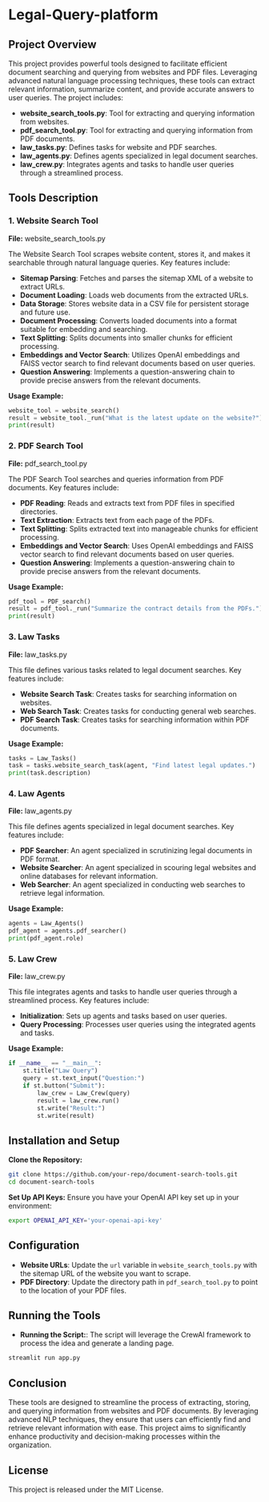 # Legal-Query-platform

## Project Overview

This project provides powerful tools designed to facilitate efficient document searching and querying from websites and PDF files. Leveraging advanced natural language processing techniques, these tools can extract relevant information, summarize content, and provide accurate answers to user queries. The project includes:

- **website_search_tools.py**: Tool for extracting and querying information from websites.
- **pdf_search_tool.py**: Tool for extracting and querying information from PDF documents.
- **law_tasks.py**: Defines tasks for website and PDF searches.
- **law_agents.py**: Defines agents specialized in legal document searches.
- **law_crew.py**: Integrates agents and tasks to handle user queries through a streamlined process.

## Tools Description

### 1. Website Search Tool
**File:** website_search_tools.py

The Website Search Tool scrapes website content, stores it, and makes it searchable through natural language queries. Key features include:

- **Sitemap Parsing**: Fetches and parses the sitemap XML of a website to extract URLs.
- **Document Loading**: Loads web documents from the extracted URLs.
- **Data Storage**: Stores website data in a CSV file for persistent storage and future use.
- **Document Processing**: Converts loaded documents into a format suitable for embedding and searching.
- **Text Splitting**: Splits documents into smaller chunks for efficient processing.
- **Embeddings and Vector Search**: Utilizes OpenAI embeddings and FAISS vector search to find relevant documents based on user queries.
- **Question Answering**: Implements a question-answering chain to provide precise answers from the relevant documents.

**Usage Example:**
```python
website_tool = website_search()
result = website_tool._run("What is the latest update on the website?")
print(result)
```

### 2. PDF Search Tool
**File:** pdf_search_tool.py

The PDF Search Tool searches and queries information from PDF documents. Key features include:

- **PDF Reading**: Reads and extracts text from PDF files in specified directories.
- **Text Extraction**: Extracts text from each page of the PDFs.
- **Text Splitting**: Splits extracted text into manageable chunks for efficient processing.
- **Embeddings and Vector Search**: Uses OpenAI embeddings and FAISS vector search to find relevant documents based on user queries.
- **Question Answering**: Implements a question-answering chain to provide precise answers from the relevant documents.

**Usage Example:**
```python
pdf_tool = PDF_search()
result = pdf_tool._run("Summarize the contract details from the PDFs.")
print(result)
```

### 3. Law Tasks
**File:** law_tasks.py

This file defines various tasks related to legal document searches. Key features include:

- **Website Search Task**: Creates tasks for searching information on websites.
- **Web Search Task**: Creates tasks for conducting general web searches.
- **PDF Search Task**: Creates tasks for searching information within PDF documents.

**Usage Example:**
```python
tasks = Law_Tasks()
task = tasks.website_search_task(agent, "Find latest legal updates.")
print(task.description)
```

### 4. Law Agents
**File:** law_agents.py

This file defines agents specialized in legal document searches. Key features include:

- **PDF Searcher**: An agent specialized in scrutinizing legal documents in PDF format.
- **Website Searcher**: An agent specialized in scouring legal websites and online databases for relevant information.
- **Web Searcher**: An agent specialized in conducting web searches to retrieve legal information.

**Usage Example:**
```python
agents = Law_Agents()
pdf_agent = agents.pdf_searcher()
print(pdf_agent.role)
```

### 5. Law Crew
**File:** law_crew.py

This file integrates agents and tasks to handle user queries through a streamlined process. Key features include:

- **Initialization**: Sets up agents and tasks based on user queries.
- **Query Processing**: Processes user queries using the integrated agents and tasks.

**Usage Example:**
```python
if __name__ == "__main__":
    st.title("Law Query")
    query = st.text_input("Question:")
    if st.button("Submit"):
        law_crew = Law_Crew(query)
        result = law_crew.run()
        st.write("Result:")
        st.write(result)
```

## Installation and Setup

**Clone the Repository:**
```bash
git clone https://github.com/your-repo/document-search-tools.git
cd document-search-tools
```


**Set Up API Keys:**
Ensure you have your OpenAI API key set up in your environment:
```bash
export OPENAI_API_KEY='your-openai-api-key'
```

## Configuration

- **Website URLs**: Update the `url` variable in `website_search_tools.py` with the sitemap URL of the website you want to scrape.
- **PDF Directory**: Update the directory path in `pdf_search_tool.py` to point to the location of your PDF files.

## Running the Tools

- **Running the Script:**: The script will leverage the CrewAI framework to process the idea and generate a landing page.
```bash
streamlit run app.py
```

## Conclusion

These tools are designed to streamline the process of extracting, storing, and querying information from websites and PDF documents. By leveraging advanced NLP techniques, they ensure that users can efficiently find and retrieve relevant information with ease. This project aims to significantly enhance productivity and decision-making processes within the organization.

## License
This project is released under the MIT License.
